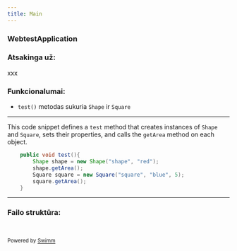 ```yaml
---
title: Main
---
```

### WebtestApplication

### Atsakinga už:

xxx

### Funkcionalumai:

- <SwmToken path="/src/main/java/lt/test/webtest/WebtestApplication.java" pos="13:5:7" line-data="	public void test(){">`test()`</SwmToken> metodas sukuria <SwmToken path="/src/main/java/lt/test/webtest/WebtestApplication.java" pos="14:1:1" line-data="		Shape shape = new Shape(&quot;shape&quot;, &quot;red&quot;);">`Shape`</SwmToken> ir <SwmToken path="/src/main/java/lt/test/webtest/WebtestApplication.java" pos="16:1:1" line-data="		Square square = new Square(&quot;square&quot;, &quot;blue&quot;, 5);">`Square`</SwmToken>

<SwmSnippet path="/src/main/java/lt/test/webtest/WebtestApplication.java" line="13">

---

This code snippet defines a `test` method that creates instances of `Shape` and `Square`, sets their properties, and calls the `getArea` method on each object.

```java
	public void test(){
		Shape shape = new Shape("shape", "red");
		shape.getArea();
		Square square = new Square("square", "blue", 5);
		square.getArea();
	}
```

---

</SwmSnippet>

### Failo struktūra:

&nbsp;

<SwmMeta version="3.0.0" repo-id="Z2l0aHViJTNBJTNBc3dpbW1UZXN0JTNBJTNBU2FydW5hc01lZGVpa2lz" repo-name="swimmTest"><sup>Powered by [Swimm](https://app.swimm.io/)</sup></SwmMeta>
